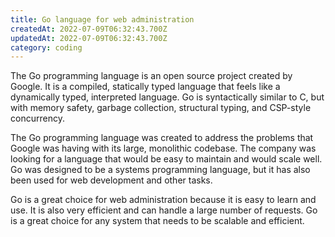 ```yaml
---
title: Go language for web administration
createdAt: 2022-07-09T06:32:43.700Z
updatedAt: 2022-07-09T06:32:43.700Z
category: coding
---
```


The Go programming language is an open source project created by Google. It is a compiled, statically typed language that feels like a dynamically typed, interpreted language. Go is syntactically similar to C, but with memory safety, garbage collection, structural typing, and CSP-style concurrency.

The Go programming language was created to address the problems that Google was having with its large, monolithic codebase. The company was looking for a language that would be easy to maintain and would scale well. Go was designed to be a systems programming language, but it has also been used for web development and other tasks.

Go is a great choice for web administration because it is easy to learn and use. It is also very efficient and can handle a large number of requests. Go is a great choice for any system that needs to be scalable and efficient.
